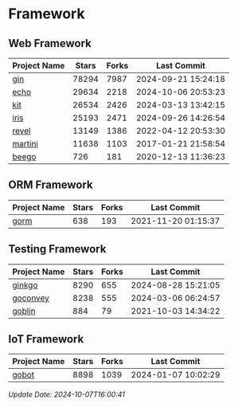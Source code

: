 # Framework

## Web Framework
| Project Name | Stars | Forks | Last Commit |
| ------------ | ----- | ----- | ----------- |
| [gin](https://github.com/gin-gonic/gin) | 78294 | 7987 | 2024-09-21 15:24:18 |
| [echo](https://github.com/labstack/echo) | 29634 | 2218 | 2024-10-06 20:53:23 |
| [kit](https://github.com/go-kit/kit) | 26534 | 2426 | 2024-03-13 13:42:15 |
| [iris](https://github.com/kataras/iris) | 25193 | 2471 | 2024-09-26 14:26:54 |
| [revel](https://github.com/revel/revel) | 13149 | 1386 | 2022-04-12 20:53:30 |
| [martini](https://github.com/go-martini/martini) | 11638 | 1103 | 2017-01-21 21:58:54 |
| [beego](https://github.com/astaxie/beego) | 726 | 181 | 2020-12-13 11:36:23 |

## ORM Framework
| Project Name | Stars | Forks | Last Commit |
| ------------ | ----- | ----- | ----------- |
| [gorm](https://github.com/jinzhu/gorm) | 638 | 193 | 2021-11-20 01:15:37 |

## Testing Framework
| Project Name | Stars | Forks | Last Commit |
| ------------ | ----- | ----- | ----------- |
| [ginkgo](https://github.com/onsi/ginkgo) | 8290 | 655 | 2024-08-28 15:21:05 |
| [goconvey](https://github.com/smartystreets/goconvey) | 8238 | 555 | 2024-03-06 06:24:57 |
| [goblin](https://github.com/franela/goblin) | 884 | 79 | 2021-10-03 14:34:22 |

## IoT Framework
| Project Name | Stars | Forks | Last Commit |
| ------------ | ----- | ----- | ----------- |
| [gobot](https://github.com/hybridgroup/gobot) | 8898 | 1039 | 2024-01-07 10:02:29 |

*Update Date: 2024-10-07T16:00:41*